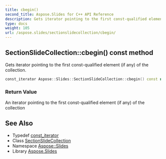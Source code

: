 ```yaml
---
title: cbegin()
second_title: Aspose.Slides for C++ API Reference
description: Gets iterator pointing to the first const-qualified element (if any) of the collection.
type: docs
weight: 105
url: /aspose.slides/sectionslidecollection/cbegin/
---
```

## SectionSlideCollection::cbegin() const method


Gets iterator pointing to the first const-qualified element (if any) of the collection.

```cpp
const_iterator Aspose::Slides::SectionSlideCollection::cbegin() const noexcept
```


### Return Value

An iterator pointing to the first const-qualified element (if any) of the collection

## See Also

* Typedef [const_iterator](../const_iterator/)
* Class [SectionSlideCollection](../)
* Namespace [Aspose::Slides](../../)
* Library [Aspose.Slides](../../../)